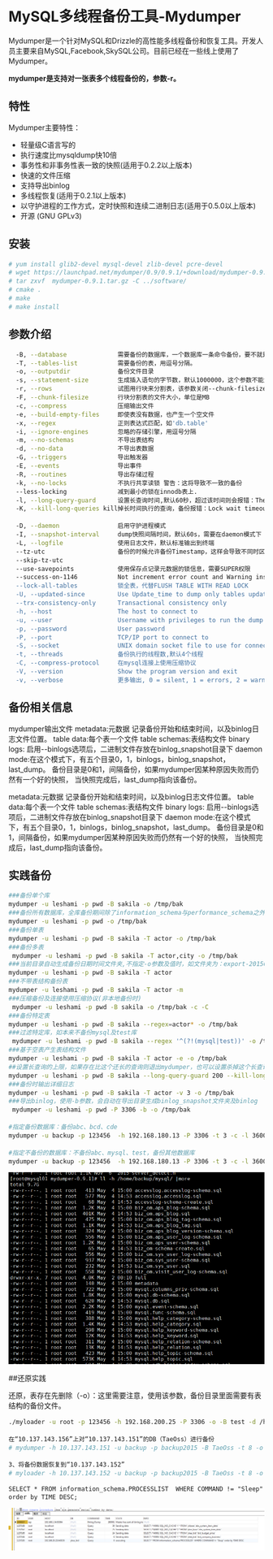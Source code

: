 # MySQL多线程备份工具-Mydumper

Mydumper是一个针对MySQL和Drizzle的高性能多线程备份和恢复工具。开发人员主要来自MySQL,Facebook,SkySQL公司。目前已经在一些线上使用了Mydumper。

**mydumper是支持对一张表多个线程备份的，参数-r。**

## 特性

Mydumper主要特性：

- 轻量级C语言写的
- 执行速度比mysqldump快10倍
- 事务性和非事务性表一致的快照(适用于0.2.2以上版本)
- 快速的文件压缩
- 支持导出binlog
- 多线程恢复(适用于0.2.1以上版本)
- 以守护进程的工作方式，定时快照和连续二进制日志(适用于0.5.0以上版本)
- 开源 (GNU GPLv3)

## 安装

```bash
# yum install glib2-devel mysql-devel zlib-devel pcre-devel
# wget https://launchpad.net/mydumper/0.9/0.9.1/+download/mydumper-0.9.1.tar.gz
# tar zxvf  mydumper-0.9.1.tar.gz -C ../software/
# cmake .
# make
# make install
```

## 参数介绍

```bash
  -B, --database              需要备份的数据库，一个数据库一条命令备份，要不就是备份所有数据库，包括mysql。
  -T, --tables-list           需要备份的表，用逗号分隔。
  -o, --outputdir             备份文件目录
  -s, --statement-size        生成插入语句的字节数，默认1000000，这个参数不能太小，不然会报 Row bigger than statement_size for tools.t_serverinfo
  -r, --rows                  试图用行块来分割表，该参数关闭--chunk-filesize
  -F, --chunk-filesize        行块分割表的文件大小，单位是MB
  -c, --compress              压缩输出文件
  -e, --build-empty-files     即使表没有数据，也产生一个空文件
  -x, --regex                 正则表达式匹配，如'db.table'
  -i, --ignore-engines        忽略的存储引擎，用逗号分隔 
  -m, --no-schemas            不导出表结构
  -d, --no-data               不导出表数据
  -G, --triggers              导出触发器
  -E, --events                导出事件
  -R, --routines              导出存储过程
  -k, --no-locks              不执行共享读锁 警告：这将导致不一致的备份
  --less-locking              减到最小的锁在innodb表上.
  -l, --long-query-guard      设置长查询时间,默认60秒，超过该时间则会报错：There are queries in PROCESSLIST running longer than 60s, aborting dump
  -K, --kill-long-queries kill掉长时间执行的查询，备份报错：Lock wait timeout exceeded; try restarting transaction

  -D, --daemon                启用守护进程模式
  -I, --snapshot-interval     dump快照间隔时间，默认60s，需要在daemon模式下
  -L, --logfile               使用日志文件，默认标准输出到终端
  --tz-utc                    备份的时候允许备份Timestamp，这样会导致不同时区的备份还原会出问题，默认关闭，参数：--skip-tz-utc to disable.
  --skip-tz-utc               
  --use-savepoints            使用保存点记录元数据的锁信息，需要SUPER权限
  --success-on-1146           Not increment error count and Warning instead of Critical in case of table doesn't exist
  --lock-all-tables           锁全表，代替FLUSH TABLE WITH READ LOCK
  -U, --updated-since         Use Update_time to dump only tables updated in the last U days
  --trx-consistency-only      Transactional consistency only
  -h, --host                  The host to connect to
  -u, --user                  Username with privileges to run the dump
  -p, --password              User password
  -P, --port                  TCP/IP port to connect to
  -S, --socket                UNIX domain socket file to use for connection
  -t, --threads               备份执行的线程数,默认4个线程
  -C, --compress-protocol     在mysql连接上使用压缩协议
  -V, --version               Show the program version and exit
  -v, --verbose               更多输出, 0 = silent, 1 = errors, 2 = warnings, 3 = info, default 2
```

## 备份相关信息

mydumper输出文件
metadata:元数据 记录备份开始和结束时间，以及binlog日志文件位置。
table data:每个表一个文件
table schemas:表结构文件
binary logs: 启用--binlogs选项后，二进制文件存放在binlog_snapshot目录下
daemon mode:在这个模式下，有五个目录0，1，binlogs，binlog_snapshot，last_dump。
备份目录是0和1，间隔备份，如果mydumper因某种原因失败而仍然有一个好的快照，
当快照完成后，last_dump指向该备份。

metadata:元数据 记录备份开始和结束时间，以及binlog日志文件位置。
table data:每个表一个文件
table schemas:表结构文件
binary logs: 启用--binlogs选项后，二进制文件存放在binlog_snapshot目录下
daemon mode:在这个模式下，有五个目录0，1，binlogs，binlog_snapshot，last_dump。
备份目录是0和1，间隔备份，如果mydumper因某种原因失败而仍然有一个好的快照，
当快照完成后，last_dump指向该备份。

## 实践备份

```bash
###备份单个库  
mydumper -u leshami -p pwd -B sakila -o /tmp/bak
###备份所有数据库，全库备份期间除了information_schema与performance_schema之外的库都会被备份
mydumper -u leshami -p pwd -o /tmp/bak
###备份单表
mydumper -u leshami -p pwd -B sakila -T actor -o /tmp/bak
###备份多表
 mydumper -u leshami -p pwd -B sakila -T actor,city -o /tmp/bak
###当前目录自动生成备份日期时间文件夹,不指定-o参数及值时，如文件夹为：export-20150703-145806
mydumper -u leshami -p pwd -B sakila -T actor
###不带表结构备份表
mydumper -u leshami -p pwd -B sakila -T actor -m
###压缩备份及连接使用压缩协议(非本地备份时)
 mydumper -u leshami -p pwd -B sakila -o /tmp/bak -c -C
###备份特定表
mydumper -u leshami -p pwd -B sakila --regex=actor* -o /tmp/bak
###过滤特定库，如本来不备份mysql及test库
 mydumper -u leshami -p pwd -B sakila --regex '^(?!(mysql|test))' -o /tmp/bak
###基于空表产生表结构文件
mydumper -u leshami -p pwd -B sakila -T actor -e -o /tmp/bak
##设置长查询的上限，如果存在比这个还长的查询则退出mydumper，也可以设置杀掉这个长查询
mydumper -u leshami -p pwd -B sakila --long-query-guard 200 --kill-long-queries
###备份时输出详细日志
mydumper -u leshami -p pwd -B sakila -T actor -v 3 -o /tmp/bak
###导出binlog，使用-b参数，会自动在导出目录生成binlog_snapshot文件夹及binlog
 mydumper -u leshami -p pwd -P 3306 -b -o /tmp/bak

#指定备份数据库：备份abc、bcd、cde
mydumper -u backup -p 123456  -h 192.168.180.13 -P 3306 -t 3 -c -l 3600 -s 10000000 -e --regex 'abc|bcd|cde' -o bbb/

#指定不备份的数据库：不备份abc、mysql、test，备份其他数据库 
mydumper -u backup -p 123456  -h 192.168.180.13 -P 3306 -t 3 -c -l 3600 -s 10000000 -e --regex '^(?!(abc|mysql|test))' -o bbb/

```
![](image/20170504150715.png)

##还原实践

还原，表存在先删除（-o）：这里需要注意，使用该参数，备份目录里面需要有表结构的备份文件。



```bash
./myloader -u root -p 123456 -h 192.168.200.25 -P 3306 -o -B test -d /home/zhoujy/bak/

在“10.137.143.156”上对“10.137.143.151”的DB（TaeOss）进行备份
# mydumper -h 10.137.143.151 -u backup -p backup2015 -B TaeOss -t 8 -o /data/rocketzhang
 
3、将备份数据恢复到“10.137.143.152”
# myloader -h 10.137.143.152 -u backup -p backup2015 -B TaeOss -t 8 -o -d /data/rocketzhang
```



```mysql
SELECT * FROM information_schema.PROCESSLIST  WHERE COMMAND != "Sleep" order by TIME DESC;     
```

![](image/20170504145453.png)